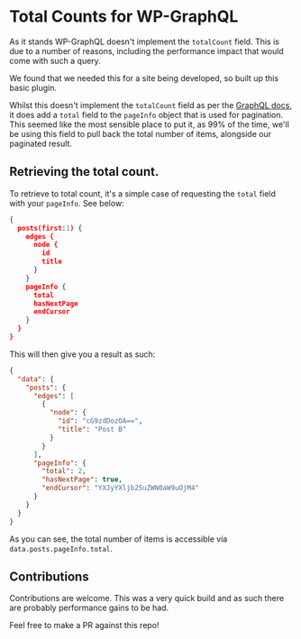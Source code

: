 # Total Counts for WP-GraphQL

As it stands WP-GraphQL doesn't implement the `totalCount` field. This is due to a number of reasons, including the performance impact that would come with such a query.

We found that we needed this for a site being developed, so built up this basic plugin.

Whilst this doesn't implement the `totalCount` field as per the [GraphQL docs](https://graphql.org/learn/pagination/#end-of-list-counts-and-connections), it does add a `total` field to the `pageInfo` object that is used for pagination. This seemed like the most sensible place to put it, as 99% of the time, we'll be using this field to pull back the total number of items, alongside our paginated result.



## Retrieving the total count.

To retrieve to total count, it's a simple case of requesting the `total` field with your `pageInfo`. See below:

```json
{
  posts(first:1) {
    edges {
      node {
        id
        title
      }
    }
    pageInfo {
      total
      hasNextPage
      endCursor
    }
  }
}
```

This will then give you a result as such:

```json
{
  "data": {
    "posts": {
      "edges": [
        {
          "node": {
            "id": "cG9zdDozOA==",
            "title": "Post B"
          }
        }
      ],
      "pageInfo": {
        "total": 2,
        "hasNextPage": true,
        "endCursor": "YXJyYXljb25uZWN0aW9uOjM4"
      }
    }
  }
}
```



As you can see, the total number of items is accessible via `data.posts.pageInfo.total`.



## Contributions

Contributions are welcome. This was a very quick build and as such there are probably performance gains to be had.

Feel free to make a PR against this repo!